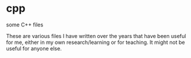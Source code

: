 # cpp
some C++ files

These are various files I have written over the years that have been useful for me, either in my own research/learning or for teaching. It
might not be useful for anyone else.
